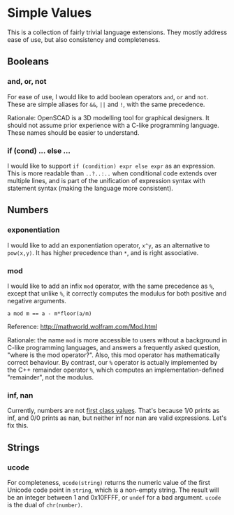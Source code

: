 # Simple Values

This is a collection of fairly trivial language extensions.
They mostly address ease of use, but also consistency and completeness.

## Booleans
### and, or, not
For ease of use,
I would like to add boolean operators `and`, `or` and `not`.
These are simple aliases for `&&`, `||` and `!`, with the same precedence.

Rationale: OpenSCAD is a 3D modelling tool for graphical designers.
It should not assume prior experience with a C-like programming language.
These names should be easier to understand.

### if (cond) ... else ...
I would like to support `if (condition) expr else expr` as an expression.
This is more readable than `..?..:..` when conditional code extends
over multiple lines, and is part of the unification of expression syntax
with statement syntax (making the language more consistent).

## Numbers
### exponentiation
I would like to add an exponentiation operator, `x^y`,
as an alternative to `pow(x,y)`.
It has higher precedence than `*`, and is right associative.

### mod
I would like to add an infix `mod` operator, with the same precedence as `%`,
except that unlike `%`, it correctly computes the modulus for both positive
and negative arguments.
```
a mod m == a - m*floor(a/m)
```
Reference: http://mathworld.wolfram.com/Mod.html

Rationale: the name `mod` is more accessible to users without a background
in C-like programming languages, and answers a frequently asked question,
"where is the mod operator?".
Also, this mod operator has mathematically correct behaviour.
By contrast, our `%` operator is actually implemented by the C++ remainder operator `%`,
which computes an implementation-defined "remainder", not the modulus.

### inf, nan
Currently, numbers are not [first class values](First_Class_Values.md).
That's because 1/0 prints as inf, and 0/0 prints as nan, but neither inf nor nan are valid expressions.
Let's fix this.

## Strings
### ucode
For completeness, `ucode(string)` returns the numeric value of the first Unicode code point in `string`,
which is a non-empty string.
The result will be an integer between 1 and 0x10FFFF, or `undef` for a bad argument.
`ucode` is the dual of `chr(number)`.
